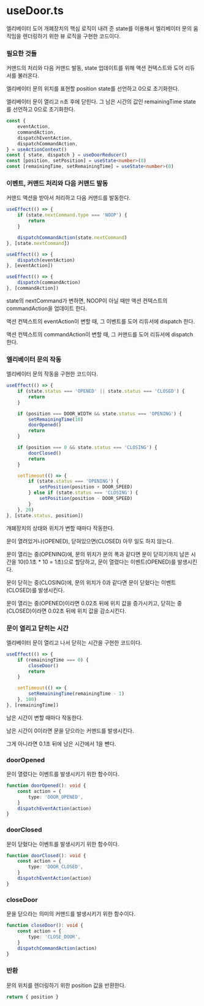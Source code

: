 # useDoor.ts

엘리베이터 도어 개폐장치의 핵심 로직이 내려 준 state를 이용해서 엘리베이터 문의 움직임을 렌더링하기 위한 뷰 로직을 구현한 코드이다.


### 필요한 것들

커맨드의 처리와 다음 커맨드 발동, state 업데이트를 위해 액션 컨텍스트와 도어 리듀서를 불러온다.

엘리베이터 문의 위치를 표현할 position state를 선언하고 0으로 초기화한다.

엘리베이터 문이 열리고 n초 후에 닫힌다. 그 남은 시간의 값인 remainingTime state를 선언하고 0으로 초기화한다.

```typescript
const {
    eventAction,
    commandAction,
    dispatchEventAction,
    dispatchCommandAction,
} = useActionContext()
const { state, dispatch } = useDoorReducer()
const [position, setPosition] = useState<number>(0)
const [remainingTime, setRemainingTime] = useState<number>(0)
```


### 이벤트, 커맨드 처리와 다음 커맨드 발동

커맨드 액션을 받아서 처리하고 다음 커맨드를 발동한다.

```typescript
useEffect(() => {
    if (state.nextCommand.type === 'NOOP') {
        return
    }

    dispatchCommandAction(state.nextCommand)
}, [state.nextCommand])

useEffect(() => {
    dispatch(eventAction)
}, [eventAction])

useEffect(() => {
    dispatch(commandAction)
}, [commandAction])
```

state의 nextCommand가 변하면, NOOP이 아닐 때만 액션 컨텍스트의 commandAction을 업데이트 한다.

액션 컨텍스트의 eventAction이 변할 때, 그 이벤트를 도어 리듀서에 dispatch 한다.

액션 컨텍스트의 commandAction이 변할 때, 그 커맨드를 도어 리듀서에 dispatch 한다.


### 엘리베이터 문의 작동

엘리베이터 문의 작동을 구현한 코드이다.

```typescript
useEffect(() => {
    if (state.status === 'OPENED' || state.status === 'CLOSED') {
        return
    }

    if (position === DOOR_WIDTH && state.status === 'OPENING') {
        setRemainingTime(10)
        doorOpened()
        return
    }

    if (position === 0 && state.status === 'CLOSING') {
        doorClosed()
        return
    }

    setTimeout(() => {
        if (state.status === 'OPENING') {
            setPosition(position + DOOR_SPEED)
        } else if (state.status === 'CLOSING') {
            setPosition(position - DOOR_SPEED)
        }
    }, 20)
}, [state.status, position])
```

개폐장치의 상태와 위치가 변할 때마다 작동한다.

문이 열려있거나(OPENED), 닫혀있으면(CLOSED) 아무 일도 하지 않는다.

문이 열리는 중(OPENING)에, 문의 위치가 문의 폭과 같다면 
문이 닫히기까지 남은 시간을 10(0.1초 * 10 = 1초)으로 할당하고, 문이 열렸다는 이벤트(OPENED)를 발생시킨다.

문이 닫히는 중(CLOSING)에, 문의 위치가 0과 같다면 문이 닫혔다는 이벤트(CLOSED)를 발생시킨다.

문이 열리는 중(OPENED)이라면 0.02초 뒤에 위치 값을 증가시키고, 닫히는 중(CLOSED)이라면 0.02초 뒤에 위치 값을 감소시킨다.


### 문이 열리고 닫히는 시간

엘리베이터 문이 열리고 나서 닫히는 시간을 구현한 코드이다.

```typescript
useEffect(() => {
    if (remainingTime === 0) {
        closeDoor()
        return
    }

    setTimeout(() => {
        setRemainingTime(remainingTime - 1)
    }, 100)
}, [remainingTime])
```

남은 시간이 변할 때마다 작동한다.

남은 시간이 0이라면 문을 닫으라는 커맨드를 발생시킨다.

그게 아니라면 0.1초 뒤에 남은 시간에서 1을 뺀다.


### doorOpened

문이 열렸다는 이벤트를 발생시키기 위한 함수이다.

```typescript
function doorOpened(): void {
    const action = {
        type: 'DOOR_OPENED',
    }
    dispatchEventAction(action)
}
```


### doorClosed

문이 닫혔다는 이벤트를 발생시키기 위한 함수이다.

```typescript
function doorClosed(): void {
    const action = {
        type: 'DOOR_CLOSED',
    }
    dispatchEventAction(action)
}
```


### closeDoor

문을 닫으라는 의미의 커맨드를 발생시키기 위한 함수이다.

```typescript
function closeDoor(): void {
    const action = {
        type: 'CLOSE_DOOR',
    }
    dispatchCommandAction(action)
}
```


### 반환

문의 위치를 렌더링하기 위한 position 값을 반환한다.

```typescript
return { position }
```